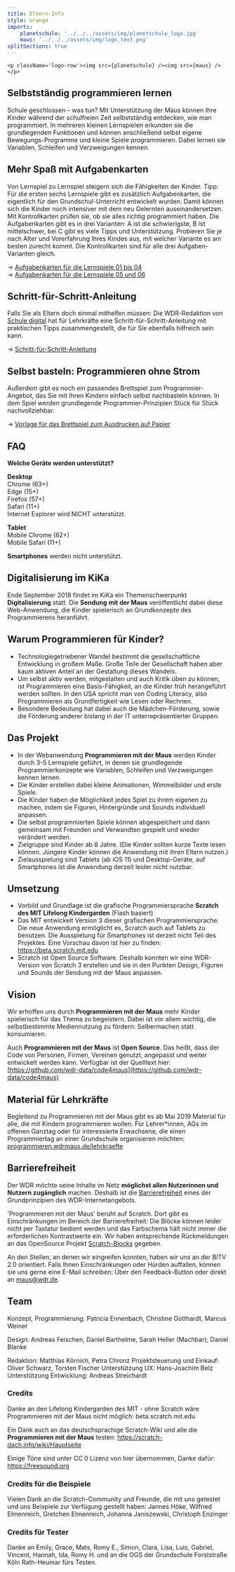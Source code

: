 ```yaml
---
title: Eltern-Info
style: orange
imports:
    planetschule: '../../../assets/img/planetschule_logo.jpg'
    maus: '../../../assets/img/logo_text.png'
splitSections: true
---
```


```render html
<p className='logo-row'><img src={planetschule} /><img src={maus} /></p>
```

## Selbstständig programmieren lernen

Schule geschlossen – was tun? Mit Unterstützung der Maus können Ihre Kinder während der schulfreien Zeit selbstständig entdecken, wie man programmiert. In mehreren kleinen Lernspielen erkunden sie die grundlegenden Funktionen und können anschließend selbst eigene Bewegungs-Programme und kleine Spiele programmieren. Dabei lernen sie Variablen, Schleifen und Verzweigungen kennen.

## Mehr Spaß mit Aufgabenkarten

Von Lernspiel zu Lernspiel steigern sich die Fähigkeiten der Kinder. Tipp: Für die ersten sechs Lernspiele gibt es zusätzlich Aufgabenkarten, die eigentlich für den Grundschul-Unterricht entwickelt wurden. Damit können sich die Kinder noch intensiver mit dem neu Gelernten auseinandersetzen. Mit Kontrollkarten prüfen sie, ob sie alles richtig programmiert haben. Die Aufgabenkarten gibt es in drei Varianten: A ist die schwierigste, B ist mittelschwer, bei C gibt es viele Tipps und Unterstützung. Probieren Sie je nach Alter und Vorerfahrung Ihres Kindes aus, mit welcher Variante es am besten zurecht kommt. Die Kontrollkarten sind für alle drei Aufgaben-Varianten gleich.

→ [Aufgabenkarten für die Lernspiele 01 bis 04](https://www1.wdr.de/schule/digital/unterrichtsmaterial/arbeitsmaterial-lernspiele-maus-100.pdf)  
→ [Aufgabenkarten für die Lernspiele 05 und 06](https://www1.wdr.de/schule/digital/unterrichtsmaterial/projektaufgaben-maus-100.pdf)

## Schritt-für-Schritt-Anleitung

Falls Sie als Eltern doch einmal mithelfen müssen: Die WDR-Redaktion von [Schule digital](https://www1.wdr.de/schule/digital) hat für Lehrkräfte eine Schritt-für-Schritt-Anleitung mit praktischen Tipps zusammengestellt, die für Sie ebenfalls hilfreich sein kann.

→ [Schritt-für-Schritt-Anleitung](https://www1.wdr.de/schule/digital/unterrichtsmaterial/tipps-programmieren-maus-100.pdf)

## Selbst basteln: Programmieren ohne Strom

Außerdem gibt es noch ein passendes Brettspiel zum Programmier-Angebot, das Sie mit Ihren Kindern einfach selbst nachbasteln können. In dem Spiel werden grundlegende Programmier-Prinzipien Stück für Stück nachvollziehbar.

→ [Vorlage für das Brettspiel zum Ausdrucken auf Papier](https://www1.wdr.de/schule/digital/unterrichtsmaterial/druckvorlage-brettspiel-maus-100.pdf)

## FAQ

**Welche Geräte werden unterstützt?**

**Desktop**  
Chrome (63+)  
Edge (15+)  
Firefox (57+)  
Safari (11+)  
Internet Explorer wird NICHT unterstützt.

**Tablet**  
Mobile Chrome (62+)  
Mobile Safari (11+)

**Smartphones** werden nicht unterstützt.

## Digitalisierung im KiKa

Ende September 2018 findet im KiKa ein Themenschwerpunkt **Digitalisierung** statt. Die **Sendung mit der Maus** veröffentlicht dabei diese Web-Anwendung, die Kinder spielerisch an Grundkonzepte des Programmierens heranführt.

## Warum Programmieren für Kinder?

- Technologiegetriebener Wandel bestimmt die gesellschaftliche Entwicklung in großem Maße. Große Teile der Gesellschaft haben aber kaum aktiven Anteil an der Gestaltung dieses Wandels.
- Um selbst aktiv werden, mitgestalten und auch Kritik üben zu können, ist Programmieren eine Basis-Fähigkeit, an die Kinder früh herangeführt werden sollten. In den USA spricht man von Coding Literacy, also Programmieren als Grundfertigkeit wie Lesen oder Rechnen.
- Besondere Bedeutung hat dabei auch die Mädchen-Förderung, sowie die Förderung anderer bislang in der IT unterrepräsentierter Gruppen.

## Das Projekt

- In der Webanwendung **Programmieren mit der Maus** werden Kinder durch 3-5 Lernspiele geführt, in denen sie grundlegende Programmierkonzepte wie Variablen, Schleifen und Verzweigungen kennen lernen.
- Die Kinder erstellen dabei kleine Animationen, Wimmelbilder und erste Spiele.
- Die Kinder haben die Möglichkeit jedes Spiel zu ihrem eigenen zu machen, indem sie Figuren, Hintergründe und Sounds individuell anpassen.
- Die selbst programmierten Spiele können abgespeichert und dann gemeinsam mit Freunden und Verwandten gespielt und wieder verändert werden.
- Zielgruppe sind Kinder ab 8 Jahre. (Die Kinder sollten kurze Texte lesen können. Jüngere Kinder können die Anwendung mit ihren Eltern nutzen.)
- Zielausspielung sind Tablets (ab iOS 11) und Desktop-Geräte, auf Smartphones ist die Anwendung derzeit leider nicht nutzbar.

## Umsetzung

- Vorbild und Grundlage ist die grafische Programmiersprache **Scratch des MIT Lifelong Kindergarden** (Flash basiert)
- Das MIT entwickelt Version 3 dieser grafischen Programmiersprache. Die neue Anwendung ermöglicht es, Scratch auch auf Tablets zu benutzen. Die Ausspielung für Smartphones ist derzeit nicht Teil des Projektes. Eine Vorschau davon ist hier zu finden: https://beta.scratch.mit.edu
- Scratch ist Open Source Software. Deshalb konnten wir eine WDR-Version von Scratch 3 erstellen und sie in den Punkten Design, Figuren und Sounds der Sendung mit der Maus anpassen.

## Vision

Wir erhoffen uns durch **Programmieren mit der Maus** mehr Kinder spielerisch für das Thema zu begeistern. Dabei ist vor allem wichtig, die selbstbestimmte Mediennutzung zu fördern: Selbermachen statt konsumieren.

Auch **Programmieren mit der Maus** ist **Open Source**. Das heißt, dass der Code von Personen, Firmen, Vereinen genutzt, angepasst und weiter entwickelt werden kann. Verfügbar ist der Quelltext hier: [https://github.com/wdr-data/code4maus](https://github.com/wdr-data/code4maus)

## Material für Lehrkräfte

Begleitend zu Programmieren mit der Maus gibt es ab Mai 2019 Material für alle, die mit Kindern programmieren wollen: Für Lehrer\*innen, AGs im offenen Ganztag oder für interessierte Erwachsene, die einen Programmiertag an einer Grundschule organisieren möchten: [programmieren.wdrmaus.de/lehrkraefte](/lehrkraefte)

## Barrierefreiheit

Der WDR möchte seine Inhalte im Netz **möglichst allen Nutzerinnen und Nutzern zugänglich** machen. Deshalb ist die [Barrierefreiheit](https://www1.wdr.de/hilfe/barrierefrei102.html) eines der Grundprinzipien des WDR-Internetangebots.

'Programmieren mit der Maus' beruht auf Scratch. Dort gibt es Einschränkungen im Bereich der Barrierefreiheit: Die Blöcke können leider nicht per Tastatur bedient werden und das Farbschema hält nicht immer die erforderlichen Kontrastwerte ein. Wir haben entsprechende Rückmeldungen an das OpenSource Projekt [Scratch-Blocks](https://github.com/LLK/scratch-blocks/issues/1884) gegeben.

An den Stellen, an denen wir eingreifen konnten, haben wir uns an der BITV 2.0 orientiert. Falls Ihnen Einschränkungen oder Hürden auffallen, können sie uns gerne eine E-Mail schreiben: Über den Feedback-Button oder direkt an maus@wdr.de.

## Team

Konzept, Programmierung: Patricia Ennenbach, Christine Gotthardt, Marcus Weiner

Design: Andreas Feischen, Daniel Barthelme, Sarah Heller (Machbar); Daniel Blanke

Redaktion: Matthias Körnich, Petra Chronz
Projektsteuerung und Einkauf: Oliver Schwarz, Torsten Fischer
Unterstützung UX: Hans-Joachim Belz
Unterstützung Entwicklung: Andreas Streichardt

### Credits

Danke an den Lifelong Kindergarden des MIT - ohne Scratch wäre Programmieren mit der Maus nicht möglich: beta.scratch.mit.edu

Ein Dank auch an das deutschsprachige Scratch-Wiki und alle die **Programmieren mit der Maus** testen: https://scratch-dach.info/wiki/Hauptseite

Einige Töne sind unter CC 0 Lizenz von hier übernommen, Danke dafür: https://freesound.org

### Credits für die Beispiele

Vielen Dank an die Scratch-Community und Freunde, die mit uns getestet und uns Beispiele zur Verfügung gestellt haben:
Jannes Höke, Wilfried Elmenreich, Gretchen Elmenreich, Johanna Janiszewski, Christoph Enzinger

### Credits für Tester

Danke an Emily, Grace, Mats, Romy E., Simon, Clara, Lisa, Luis, Gabriel, Vincent, Hannah, Ida, Romy H. und an die OGS der Grundschule Forststraße Köln Rath-Heumar fürs Testen.
